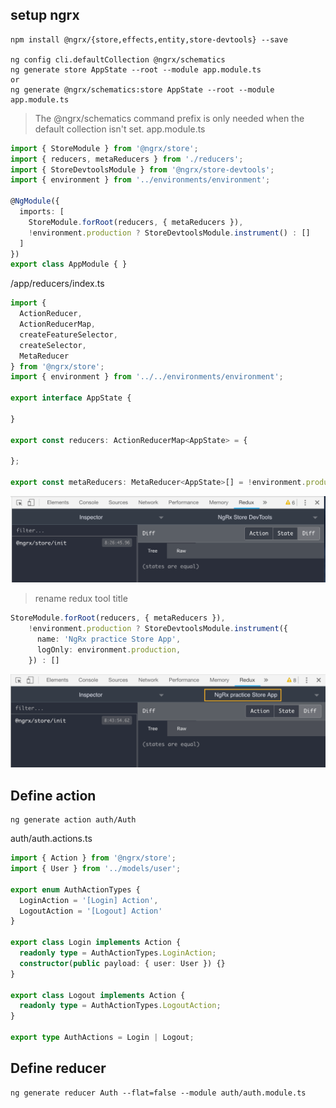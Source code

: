 ## setup ngrx
```
npm install @ngrx/{store,effects,entity,store-devtools} --save

ng config cli.defaultCollection @ngrx/schematics
ng generate store AppState --root --module app.module.ts 
or
ng generate @ngrx/schematics:store AppState --root --module app.module.ts
```
> The @ngrx/schematics command prefix is only needed when the default collection isn't set.
app.module.ts
```ts
import { StoreModule } from '@ngrx/store';
import { reducers, metaReducers } from './reducers';
import { StoreDevtoolsModule } from '@ngrx/store-devtools';
import { environment } from '../environments/environment';

@NgModule({
  imports: [
    StoreModule.forRoot(reducers, { metaReducers }),
    !environment.production ? StoreDevtoolsModule.instrument() : []
  ]
})
export class AppModule { }
```
/app/reducers/index.ts
```ts
import {
  ActionReducer,
  ActionReducerMap,
  createFeatureSelector,
  createSelector,
  MetaReducer
} from '@ngrx/store';
import { environment } from '../../environments/environment';

export interface AppState {

}

export const reducers: ActionReducerMap<AppState> = {

};

export const metaReducers: MetaReducer<AppState>[] = !environment.production ? [] : [];

```
![ngrx](./doc/ngrx_1.png)
> rename redux tool title
```ts
StoreModule.forRoot(reducers, { metaReducers }),
    !environment.production ? StoreDevtoolsModule.instrument({
      name: 'NgRx practice Store App',
      logOnly: environment.production,
    }) : []
```
![ngrx](./doc/ngrx_2.png)

## Define action
```
ng generate action auth/Auth
```
auth/auth.actions.ts
```ts
import { Action } from '@ngrx/store';
import { User } from '../models/user';

export enum AuthActionTypes {
  LoginAction = '[Login] Action',
  LogoutAction = '[Logout] Action'
}

export class Login implements Action {
  readonly type = AuthActionTypes.LoginAction;
  constructor(public payload: { user: User }) {}
}

export class Logout implements Action {
  readonly type = AuthActionTypes.LogoutAction;
}

export type AuthActions = Login | Logout;
```
## Define reducer
```
ng generate reducer Auth --flat=false --module auth/auth.module.ts
```
